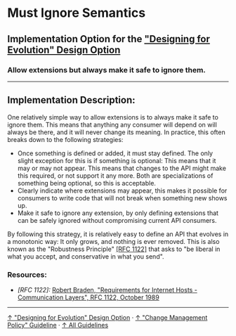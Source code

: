 # Must Ignore Semantics

## Implementation Option for the ["Designing for Evolution" Design Option](../..)

### Allow extensions but always make it safe to ignore them.

---

## Implementation Description:

One relatively simple way to allow extensions is to always make it safe to ignore them. This means that anything any consumer will depend on will always be there, and it will never change its meaning. In practice, this often breaks down to the following strategies:

- Once something is defined or added, it must stay defined. The only slight exception for this is if something is optional: This means that it may or may not appear. This means that changes to the API might make this required, or not support it any more. Both are specializations of something being optional, so this is acceptable.
- Clearly indicate where extensions may appear, this makes it possible for consumers to write code that will not break when something new shows up.
- Make it safe to ignore any extension, by only defining extensions that can be safely ignored without compromising current API consumers.

By following this strategy, it is relatively easy to define an API that evolves in a monotonic way: It only grows, and nothing is ever removed. This is also known as the "Robustness Principle" [[RFC 1122]](https://tools.ietf.org/html/rfc1122 "Robert Braden, 'Requirements for Internet Hosts - Communication Layers', RFC 1122, October 1989") that asks to "be liberal in what you accept, and conservative in what you send".

### Resources:

- *[RFC 1122]:* [Robert Braden, "Requirements for Internet Hosts - Communication Layers", RFC 1122, October 1989](https://tools.ietf.org/html/rfc1122)



---

[↑ "Designing for Evolution" Design Option](../..) · [↑ "Change Management Policy" Guideline](../../../..) · [↑ All Guidelines](../../../../../..)
